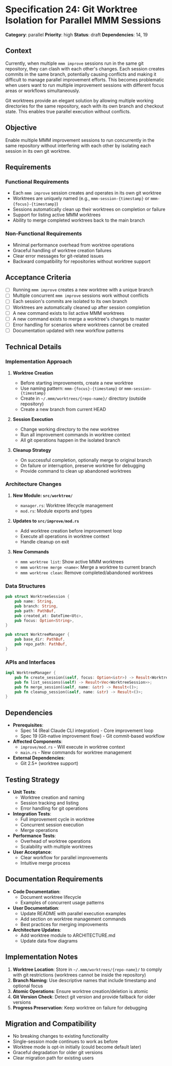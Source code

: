 # Specification 24: Git Worktree Isolation for Parallel MMM Sessions

**Category**: parallel
**Priority**: high
**Status**: draft
**Dependencies**: 14, 19

## Context

Currently, when multiple `mmm improve` sessions run in the same git repository, they can clash with each other's changes. Each session creates commits in the same branch, potentially causing conflicts and making it difficult to manage parallel improvement efforts. This becomes problematic when users want to run multiple improvement sessions with different focus areas or workflows simultaneously.

Git worktrees provide an elegant solution by allowing multiple working directories for the same repository, each with its own branch and checkout state. This enables true parallel execution without conflicts.

## Objective

Enable multiple MMM improvement sessions to run concurrently in the same repository without interfering with each other by isolating each session in its own git worktree.

## Requirements

### Functional Requirements
- Each `mmm improve` session creates and operates in its own git worktree
- Worktrees are uniquely named (e.g., `mmm-session-{timestamp}` or `mmm-{focus}-{timestamp}`)
- Sessions automatically clean up their worktrees on completion or failure
- Support for listing active MMM worktrees
- Ability to merge completed worktrees back to the main branch

### Non-Functional Requirements
- Minimal performance overhead from worktree operations
- Graceful handling of worktree creation failures
- Clear error messages for git-related issues
- Backward compatibility for repositories without worktree support

## Acceptance Criteria

- [ ] Running `mmm improve` creates a new worktree with a unique branch
- [ ] Multiple concurrent `mmm improve` sessions work without conflicts
- [ ] Each session's commits are isolated to its own branch
- [ ] Worktrees are automatically cleaned up after session completion
- [ ] A new command exists to list active MMM worktrees
- [ ] A new command exists to merge a worktree's changes to master
- [ ] Error handling for scenarios where worktrees cannot be created
- [ ] Documentation updated with new workflow patterns

## Technical Details

### Implementation Approach

1. **Worktree Creation**
   - Before starting improvements, create a new worktree
   - Use naming pattern: `mmm-{focus}-{timestamp}` or `mmm-session-{timestamp}`
   - Create in `~/.mmm/worktrees/{repo-name}/` directory (outside repository)
   - Create a new branch from current HEAD

2. **Session Execution**
   - Change working directory to the new worktree
   - Run all improvement commands in worktree context
   - All git operations happen in the isolated branch

3. **Cleanup Strategy**
   - On successful completion, optionally merge to original branch
   - On failure or interruption, preserve worktree for debugging
   - Provide command to clean up abandoned worktrees

### Architecture Changes

1. **New Module: `src/worktree/`**
   - `manager.rs`: Worktree lifecycle management
   - `mod.rs`: Module exports and types

2. **Updates to `src/improve/mod.rs`**
   - Add worktree creation before improvement loop
   - Execute all operations in worktree context
   - Handle cleanup on exit

3. **New Commands**
   - `mmm worktree list`: Show active MMM worktrees
   - `mmm worktree merge <name>`: Merge a worktree to current branch
   - `mmm worktree clean`: Remove completed/abandoned worktrees

### Data Structures

```rust
pub struct WorktreeSession {
    pub name: String,
    pub branch: String,
    pub path: PathBuf,
    pub created_at: DateTime<Utc>,
    pub focus: Option<String>,
}

pub struct WorktreeManager {
    pub base_dir: PathBuf,
    pub repo_path: PathBuf,
}
```

### APIs and Interfaces

```rust
impl WorktreeManager {
    pub fn create_session(&self, focus: Option<&str>) -> Result<WorktreeSession>;
    pub fn list_sessions(&self) -> Result<Vec<WorktreeSession>>;
    pub fn merge_session(&self, name: &str) -> Result<()>;
    pub fn cleanup_session(&self, name: &str) -> Result<()>;
}
```

## Dependencies

- **Prerequisites**: 
  - Spec 14 (Real Claude CLI integration) - Core improvement loop
  - Spec 19 (Git-native improvement flow) - Git commit-based workflow
- **Affected Components**: 
  - `improve/mod.rs` - Will execute in worktree context
  - `main.rs` - New commands for worktree management
- **External Dependencies**: 
  - Git 2.5+ (worktree support)

## Testing Strategy

- **Unit Tests**: 
  - Worktree creation and naming
  - Session tracking and listing
  - Error handling for git operations
- **Integration Tests**: 
  - Full improvement cycle in worktree
  - Concurrent session execution
  - Merge operations
- **Performance Tests**: 
  - Overhead of worktree operations
  - Scalability with multiple worktrees
- **User Acceptance**: 
  - Clear workflow for parallel improvements
  - Intuitive merge process

## Documentation Requirements

- **Code Documentation**: 
  - Document worktree lifecycle
  - Examples of concurrent usage patterns
- **User Documentation**: 
  - Update README with parallel execution examples
  - Add section on worktree management commands
  - Best practices for merging improvements
- **Architecture Updates**: 
  - Add worktree module to ARCHITECTURE.md
  - Update data flow diagrams

## Implementation Notes

1. **Worktree Location**: Store in `~/.mmm/worktrees/{repo-name}/` to comply with git restrictions (worktrees cannot be inside the repository)
2. **Branch Naming**: Use descriptive names that include timestamp and optional focus
3. **Atomic Operations**: Ensure worktree creation/deletion is atomic
4. **Git Version Check**: Detect git version and provide fallback for older versions
5. **Progress Preservation**: Keep worktree on failure for debugging

## Migration and Compatibility

- No breaking changes to existing functionality
- Single-session mode continues to work as before
- Worktree mode is opt-in initially (could become default later)
- Graceful degradation for older git versions
- Clear migration path for existing users
